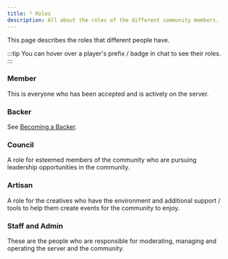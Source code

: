 ```yaml
---
title: └ Roles
description: All about the roles of the different community members.
---
```


This page describes the roles that different people have.

:::tip
You can hover over a player's prefix / badge in chat to see their roles.
:::

### Member

This is everyone who has been accepted and is actively on the server.

### Backer

See [Becoming a Backer](/docs/support/backer).

### Council

A role for esteemed members of the community who are pursuing
leadership opportunities in the community.

### Artisan

A role for the creatives who have the environment and additional support / tools
to help them create events for the community to enjoy.

### Staff and Admin

These are the people who are responsible for moderating, managing and
operating the server and the community.